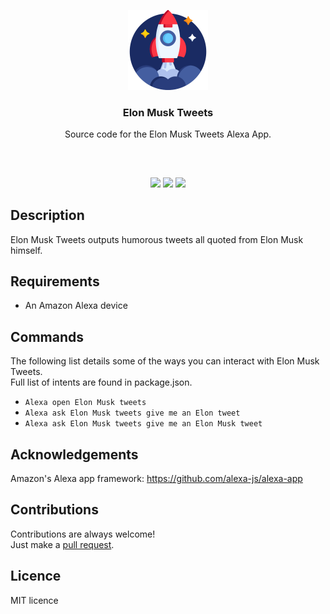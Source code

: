 <p align="center">
<img src="images/rocket-512x512.png" height="128px" width="128px"/>
<br/>
<h3 align="center">Elon Musk Tweets</h3>
<p align="center">Source code for the Elon Musk Tweets Alexa App.</p>
<h2></h2>
</p>

<br />
<p align="center">
<a href="../../issues"><img src="https://img.shields.io/github/issues/aminbeigi/Elon-Musk-Tweets-Alexa-App.svg?style=flat-square" /></a>
<a href="../../pulls"><img src="https://img.shields.io/github/issues-pr/aminbeigi/Elon-Musk-Tweets-Alexa-App.svg?style=flat-square" /></a>
<img src="https://img.shields.io/github/license/aminbeigi/Elon-Musk-Tweets-Alexa-App?style=flat-square">
</p>

## Description
Elon Musk Tweets outputs humorous tweets all quoted from Elon Musk himself.

## Requirements
* An Amazon Alexa device

## Commands
The following list details some of the ways you can interact with Elon Musk Tweets.  
Full list of intents are found in package.json.
* `Alexa open Elon Musk tweets`
* `Alexa ask Elon Musk tweets give me an Elon tweet`
* `Alexa ask Elon Musk tweets give me an Elon Musk tweet`

## Acknowledgements
Amazon's Alexa app framework: https://github.com/alexa-js/alexa-app

## Contributions
Contributions are always welcome!  
Just make a [pull request](../../pulls).

## Licence
MIT licence
